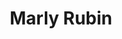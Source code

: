 ---
title: "Marly Rubin"
presenter_id: marly_rubin
layout: member_all_publications
permalink: /member_full_publications/:presenter_id/
---